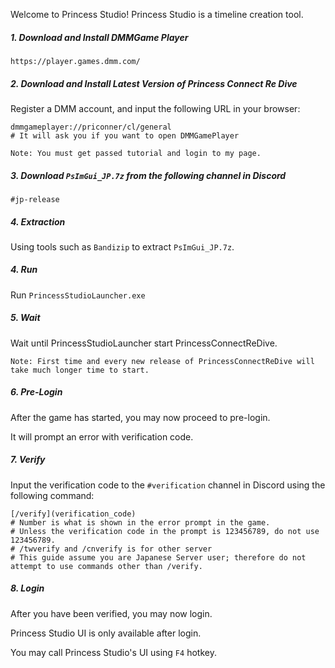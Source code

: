 Welcome to Princess Studio! Princess Studio is a timeline creation tool.

##### 1. Download and Install DMMGame Player
```
https://player.games.dmm.com/
```

##### 2. Download and Install Latest Version of Princess Connect Re Dive
Register a DMM account, and input the following URL in your browser:
```
dmmgameplayer://priconner/cl/general
# It will ask you if you want to open DMMGamePlayer
```
```
Note: You must get passed tutorial and login to my page.
```

##### 3. Download `PsImGui_JP.7z` from the following channel in Discord
```
#jp-release
```

##### 4. Extraction
Using tools such as `Bandizip` to extract `PsImGui_JP.7z`.

##### 4. Run
Run `PrincessStudioLauncher.exe`

##### 5. Wait
Wait until PrincessStudioLauncher start PrincessConnectReDive.
```
Note: First time and every new release of PrincessConnectReDive will take much longer time to start.
```

##### 6. Pre-Login
After the game has started, you may now proceed to pre-login. 

It will prompt an error with verification code.

##### 7. Verify
Input the verification code to the `#verification` channel in Discord using the following command:
```
[/verify](verification_code)
# Number is what is shown in the error prompt in the game.
# Unless the verification code in the prompt is 123456789, do not use 123456789.
# /twverify and /cnverify is for other server
# This guide assume you are Japanese Server user; therefore do not attempt to use commands other than /verify.
```

##### 8. Login
After you have been verified, you may now login.

Princess Studio UI is only available after login.

You may call Princess Studio's UI using `F4` hotkey.